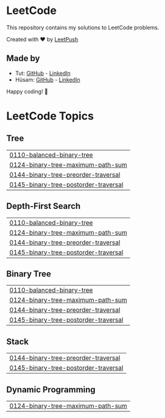 # LeetCode

This repository contains my solutions to LeetCode problems.

Created with :heart: by [LeetPush](https://github.com/husamahmud/LeetPush)

 ## Made by 
 - Tut: [GitHub](https://github.com/TutTrue) - [LinkedIn](https://www.linkedin.com/in/mahmoud-hamdy-8b6825245/)
 - Hüsam: [GitHub](https://github.com/husamahmud) - [LinkedIn](https://www.linkedin.com/in/husamahmud/)

 Happy coding! 🚀
<!---LeetCode Topics Start-->
# LeetCode Topics
## Tree
|  |
| ------- |
| [0110-balanced-binary-tree](https://github.com/MauriceN-creator/LEET-CODE-CHALLENGES/tree/master/0110-balanced-binary-tree) |
| [0124-binary-tree-maximum-path-sum](https://github.com/MauriceN-creator/LEET-CODE-CHALLENGES/tree/master/0124-binary-tree-maximum-path-sum) |
| [0144-binary-tree-preorder-traversal](https://github.com/MauriceN-creator/LEET-CODE-CHALLENGES/tree/master/0144-binary-tree-preorder-traversal) |
| [0145-binary-tree-postorder-traversal](https://github.com/MauriceN-creator/LEET-CODE-CHALLENGES/tree/master/0145-binary-tree-postorder-traversal) |
## Depth-First Search
|  |
| ------- |
| [0110-balanced-binary-tree](https://github.com/MauriceN-creator/LEET-CODE-CHALLENGES/tree/master/0110-balanced-binary-tree) |
| [0124-binary-tree-maximum-path-sum](https://github.com/MauriceN-creator/LEET-CODE-CHALLENGES/tree/master/0124-binary-tree-maximum-path-sum) |
| [0144-binary-tree-preorder-traversal](https://github.com/MauriceN-creator/LEET-CODE-CHALLENGES/tree/master/0144-binary-tree-preorder-traversal) |
| [0145-binary-tree-postorder-traversal](https://github.com/MauriceN-creator/LEET-CODE-CHALLENGES/tree/master/0145-binary-tree-postorder-traversal) |
## Binary Tree
|  |
| ------- |
| [0110-balanced-binary-tree](https://github.com/MauriceN-creator/LEET-CODE-CHALLENGES/tree/master/0110-balanced-binary-tree) |
| [0124-binary-tree-maximum-path-sum](https://github.com/MauriceN-creator/LEET-CODE-CHALLENGES/tree/master/0124-binary-tree-maximum-path-sum) |
| [0144-binary-tree-preorder-traversal](https://github.com/MauriceN-creator/LEET-CODE-CHALLENGES/tree/master/0144-binary-tree-preorder-traversal) |
| [0145-binary-tree-postorder-traversal](https://github.com/MauriceN-creator/LEET-CODE-CHALLENGES/tree/master/0145-binary-tree-postorder-traversal) |
## Stack
|  |
| ------- |
| [0144-binary-tree-preorder-traversal](https://github.com/MauriceN-creator/LEET-CODE-CHALLENGES/tree/master/0144-binary-tree-preorder-traversal) |
| [0145-binary-tree-postorder-traversal](https://github.com/MauriceN-creator/LEET-CODE-CHALLENGES/tree/master/0145-binary-tree-postorder-traversal) |
## Dynamic Programming
|  |
| ------- |
| [0124-binary-tree-maximum-path-sum](https://github.com/MauriceN-creator/LEET-CODE-CHALLENGES/tree/master/0124-binary-tree-maximum-path-sum) |
<!---LeetCode Topics End-->